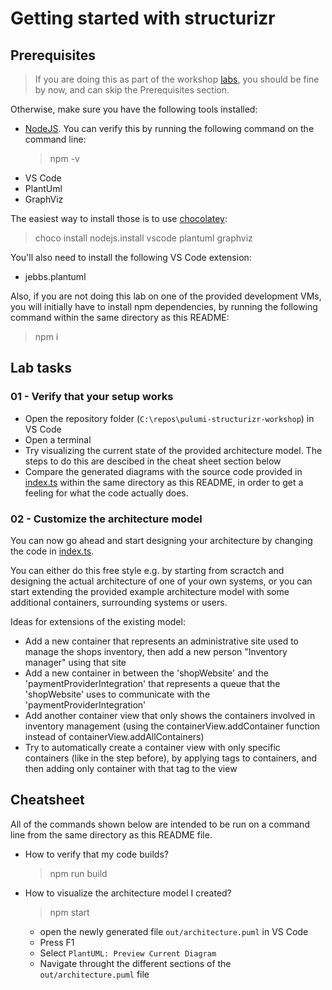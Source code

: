 # Getting started with structurizr

## Prerequisites

> If you are doing this as part of the workshop [labs](../../../labs.md), you should be fine by now, and can skip the Prerequisites section.

Otherwise, make sure you have the following tools installed:

- [NodeJS](https://nodejs.org/en/). You can verify this by running the following command on the command line:
  > npm -v
- VS Code
- PlantUml
- GraphViz

The easiest way to install those is to use [chocolatey](https://chocolatey.org/install):
> choco install nodejs.install vscode plantuml graphviz

You'll also need to install the following VS Code extension:
- jebbs.plantuml

Also, if you are not doing this lab on one of the provided development VMs, you will initially have to install npm dependencies, by running the following command within the same directory as this README:

> npm i

## Lab tasks

### 01 - Verify that your setup works

- Open the repository folder (`C:\repos\pulumi-structurizr-workshop`) in VS Code
- Open a terminal
- Try visualizing the current state of the provided architecture model. The steps to do this are descibed in the cheat sheet section below
- Compare the generated diagrams with the source code provided in [index.ts](index.ts) within the same directory as this README, in order to get a feeling for what the code actually does.

### 02 -  Customize the architecture model

You can now go ahead and start designing your architecture by changing the code in [index.ts](index.ts).

You can either do this free style e.g. by starting from scractch and designing the actual architecture of one of your own systems, or you can start extending the provided example architecture model with some additional containers, surrounding systems or users. 

Ideas for extensions of the existing model:
- Add a new container that represents an administrative site used to manage the shops inventory, then add a new person "Inventory manager" using that site
- Add a new container in between the 'shopWebsite' and the 'paymentProviderIntegration' that represents a queue that the 'shopWebsite' uses to communicate with the 'paymentProviderIntegration'
- Add another container view that only shows the containers involved in inventory management (using the containerView.addContainer function instead of containerView.addAllContainers)
- Try to automatically create a container view with only specific containers (like in the step before), by applying tags to containers, and then adding only container with that tag to the view

## Cheatsheet

All of the commands shown below are intended to be run on a command line from the same directory as this README file.

- How to verify that my code builds?
  > npm run build
- How to visualize the architecture model I created?
  > npm start
  - open the newly generated file `out/architecture.puml` in VS Code
  - Press F1
  - Select `PlantUML: Preview Current Diagram`
  - Navigate throught the different sections of the `out/architecture.puml` file
